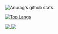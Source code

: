 


![Anurag's github stats](https://github-readme-stats.vercel.app/api?username=APoniatowski&show_icons=true&theme=dark)

[![Top Langs](https://github-readme-stats.vercel.app/api/top-langs/?username=APoniatowski&layout=compact)](https://github.com/APoniatowski/github-readme-stats)


<a href="https://github.com/APoniatowski/github-readme-stats">
  <img align="center" src="https://github-readme-stats.vercel.app/api/pin/?username=APoniatowski&repo=github-readme-stats" />
</a>
<a href="https://github.com/anuraghazra/convoychat">
  <img align="center" src="https://github-readme-stats.vercel.app/api/pin/?username=APoniatowski&repo=GoSSH" />
</a>
